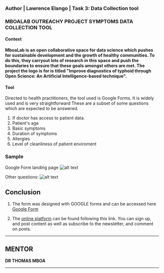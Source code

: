 ### Author | Lawrence Elango | Task 3: Data Collection tool

### MBOALAB OUTREACHY PROJECT SYMPTOMS DATA COLLECTION TOOL

#### Context

**MboaLab is an open collaborative space for data science which pushes for sustainable development and the growth of healthy communities. To do this, they carryout lots of research in this space and push the boundaries to ensure that these goals amongst others are met. The project the logo is for is titled "Improve diagnostics of typhoid through Open Science: An Artificial Intelligence-based technique".**

#### Tool

Directed to health practitioners, the tool used is Google Forms. It is widely used and is very straightforward These are a subset of some questions which are expected to be answered.

1. If doctor has access to patient data.
2. Patient's age
3. Basic symptoms
4. Duration of symptoms
5. Allergies
6. Level of cleanliness of patient enviroment

### Sample

Google Form landing page
![alt text](./Task3/google-form-1.png "MboaLab Outreachy Google Form for data collection tool")

Other questions:
![alt text](./Task3/google-form-2.png "MboaLab Outreachy , more questions for data collection tool.")

## Conclusion

1. The form was designed with GOOGLE forms and can be accessed here [Google Form](https://forms.gle/FVYfAgZkPhGVfWDH6)

2. The [online platform](https://choclawrence.github.io/mboalab/ "Mboalab Online Platform") can be found following this link. You can sign up, and post content as well as subscribe to the newsletter, and comment on posts.

---

## MENTOR

**DR THOMAS MBOA**

---
